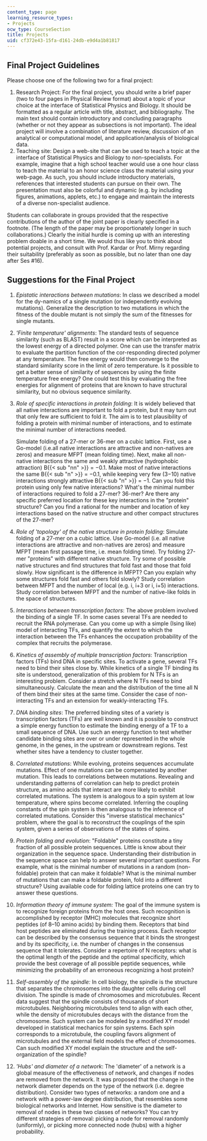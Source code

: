```yaml
---
content_type: page
learning_resource_types:
- Projects
ocw_type: CourseSection
title: Projects
uid: cf372e43-15fa-d161-24db-e9d4a1b81817
---
```


Final Project Guidelines
------------------------

Please choose one of the following two for a final project:

1.  Research Project: For the final project, you should write a brief paper (two to four pages in Physical Review format) about a topic of your choice at the interface of Statistical Physics and Biology. It should be formatted as a regular article with title, abstract, and bibliography. The main text should contain introductory and concluding paragraphs (whether or not they appear as subsections is not important). The ideal project will involve a combination of literature review, discussion of an analytical or computational model, and application/analysis of biological data.
2.  Teaching site: Design a web-site that can be used to teach a topic at the interface of Statistical Physics and Biology to non-specialists. For example, imagine that a high school teacher would use a one hour class to teach the material to an honor science class the material using your web-page. As such, you should include introductory materials, references that interested students can pursue on their own. The presentation must also be colorful and dynamic (e.g. by including figures, animations, applets, etc.) to engage and maintain the interests of a diverse non-specialist audience.

Students can collaborate in groups provided that the respective contributions of the author of the joint paper is clearly specified in a footnote. (The length of the paper may be proportionately longer in such collaborations.) Clearly the initial hurdle is coming up with an interesting problem doable in a short time. We would thus like you to think about potential projects, and consult with Prof. Kardar or Prof. Mirny regarding their suitability (preferably as soon as possible, but no later than one day after Ses #16).

Suggestions for the Final Project
---------------------------------

1.  _Epistatic interactions between mutations_: In class we described a model for the dy-namics of a single mutation (or independently evolving mutations). Generalize the description to two mutations in which the fitness of the double mutant is not simply the sum of the fitnesses for single mutants.
2.  _'Finite temperature' alignments_: The standard tests of sequence similarity (such as BLAST) result in a score which can be interpreted as the lowest energy of a directed polymer. One can use the transfer matrix to evaluate the partition function of the cor-responding directed polymer at any temperature. The free energy would then converge to the standard similarity score in the limit of zero temperature. Is it possible to get a better sense of similarity of sequences by using the finite temperature free energy? One could test this by evaluating the free energies for alignment of proteins that are known to have structural similarity, but no obvious sequence similarity.
3.  _Role of specific interactions in protein folding_: It is widely believed that all native interactions are important to fold a protein, but it may turn out that only few are sufficient to fold it. The aim is to test plausibility of folding a protein with minimal number of interactions, and to estimate the minimal number of interactions needed.
    
    Simulate folding of a 27-mer or 36-mer on a cubic lattice. First, use a Go-model (i.e.all native interactions are attractive and non-natives are zeros) and measure MFPT (mean folding time). Next, make all non-native interactions the same and weakly attractive (hydrophobic attraction) B{{< sub "nn" >}} = −0.1. Make most of native interactions the same B{{< sub "n" >}} = −0.1, while keeping very few (3−10) native interactions strongly attractive B{{< sub "n" >}} = −1. Can you fold this protein using only few native interactions? What's the minimal number of interactions required to fold a 27-mer? 36-mer? Are there any specific preferred location for these key interactions in the "protein" structure? Can you find a rational for the number and location of key interactions based on the native structure and other compact structures of the 27-mer?
    
4.  _Role of 'topology' of the native structure in protein folding_: Simulate folding of a 27-mer on a cubic lattice. Use Go-model (i.e. all native interactions are attractive and non-natives are zeros) and measure MFPT (mean ﬁrst passage time, i.e. mean folding time). Try folding 27-mer "proteins" with different native structure. Try some of possible native structures and ﬁnd structures that fold fast and those that fold slowly. How significant is the difference in MFPT? Can you explain why some structures fold fast and others fold slowly? Study correlation between MFPT and the number of local (e.g. i, i+3 or i, i+5) interactions. Study correlation between MFPT and the number of native-like folds in the space of structures.
    
5.  _Interactions between transcription factors_: The above problem involved the binding of a single TF. In some cases several TFs are needed to recruit the RNA polymerase. Can you come up with a simple (Ising like) model of interacting TFs, and quantify the extent to which the interaction between the TFs enhances the occupation probability of the complex that recruits the polymerase.
6.  _Kinetics of assembly of multiple transcription factors_: Transcription factors (TFs) bind DNA in specific sites. To activate a gene, several TFs need to bind their sites close by. While kinetics of a single TF binding its site is understood, generalization of this problem for N TFs is an interesting problem. Consider a stretch where N TFs need to bind simultaneously. Calculate the mean and the distribution of the time all N of them bind their sites at the same time. Consider the case of non-interacting TFs and an extension for weakly-interacting TFs.
7.  _DNA binding sites_: The preferred binding sites of a variety is transcription factors (TFs) are well known and it is possible to construct a simple energy function to estimate the binding energy of a TF to a small sequence of DNA. Use such an energy function to test whether candidate binding sites are over or under represented in the whole genome, in the genes, in the upstream or downstream regions. Test whether sites have a tendency to cluster together.
8.  _Correlated mutations_: While evolving, proteins sequences accumulate mutations. Effect of one mutations can be compensated by another mutation. This leads to correlations between mutations. Revealing and understanding patterns of correlation can help to predict protein structure, as amino acids that interact are more likely to exhibit correlated mutations. The system is analogous to a spin system at low temperature, where spins become correlated. Inferring the coupling constants of the spin system is then analogous to the inference of correlated mutations. Consider this "inverse statistical mechanics" problem, where the goal is to reconstruct the couplings of the spin system, given a series of observations of the states of spins.
9.  _Protein folding and evolution_: "Foldable" proteins constitute a tiny fraction of all possible protein sequences. Little is know about their organization in the sequence space. Understanding their distribution in the sequence space can help to answer several important questions. For example, what is the minimal number of mutations in a random (non-foldable) protein that can make it foldable? What is the minimal number of mutations that can make a foldable protein, fold into a different structure? Using available code for folding lattice proteins one can try to answer these questions.
10.  _Information theory of immune system:_ The goal of the immune system is to recognize foreign proteins from the host ones. Such recognition is accomplished by receptor (MHC) molecules that recognize short peptides (of 8–10 amino acids) by binding them. Receptors that bind host peptides are eliminated during the training process. Each receptor can be described by the consensus sequence that it binds the strongest and by its specificity, i.e. the number of changes in the consensus sequence that it tolerates. Consider a repertoire of N receptors: what is the optimal length of the peptide and the optimal specificity, which provide the best coverage of all possible peptide sequences, while minimizing the probability of an erroneous recognizing a host protein?
11.  _Self-assembly of the spindle:_ In cell biology, the spindle is the structure that separates the chromosomes into the daughter cells during cell division. The spindle is made of chromosomes and microtubules. Recent data suggest that the spindle consists of thousands of short microtubules. Neighboring microtubules tend to align with each other, while the density of microtubules decays with the distance from the chromosome. Such system can be modeled by a modified XY model developed in statistical mechanics for spin systems. Each spin corresponds to a microtubule, the coupling favors alignment of microtubules and the external ﬁeld models the effect of chromosomes. Can such modified XY model explain the structure and the self-organization of the spindle?
12.  _'Hubs' and diameter of a network_: The 'diameter' of a network is a global measure of the effectiveness of network, and changes if nodes are removed from the network. It was proposed that the change in the network diameter depends on the type of the network (i.e. degree distribution). Consider two types of networks: a random one and a network with a power-law degree distribution, that resembles some biological networks and Internet. How sensitive is the diameter to removal of nodes in these two classes of networks? You can try different strategies of removal: picking a node for removal randomly (uniformly), or picking more connected node (hubs) with a higher probability.